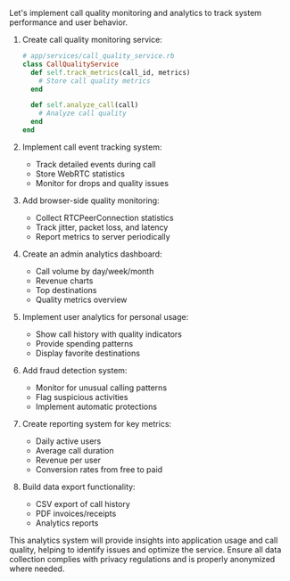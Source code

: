 Let's implement call quality monitoring and analytics to track system performance and user behavior.

1. Create call quality monitoring service:
   ```ruby
   # app/services/call_quality_service.rb
   class CallQualityService
     def self.track_metrics(call_id, metrics)
       # Store call quality metrics
     end

     def self.analyze_call(call)
       # Analyze call quality
     end
   end
   ```

2. Implement call event tracking system:
   - Track detailed events during call
   - Store WebRTC statistics
   - Monitor for drops and quality issues

3. Add browser-side quality monitoring:
   - Collect RTCPeerConnection statistics
   - Track jitter, packet loss, and latency
   - Report metrics to server periodically

4. Create an admin analytics dashboard:
   - Call volume by day/week/month
   - Revenue charts
   - Top destinations
   - Quality metrics overview

5. Implement user analytics for personal usage:
   - Show call history with quality indicators
   - Provide spending patterns
   - Display favorite destinations

6. Add fraud detection system:
   - Monitor for unusual calling patterns
   - Flag suspicious activities
   - Implement automatic protections

7. Create reporting system for key metrics:
   - Daily active users
   - Average call duration
   - Revenue per user
   - Conversion rates from free to paid

8. Build data export functionality:
   - CSV export of call history
   - PDF invoices/receipts
   - Analytics reports

This analytics system will provide insights into application usage and call quality, helping to identify issues and optimize the service. Ensure all data collection complies with privacy regulations and is properly anonymized where needed.